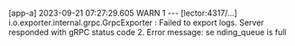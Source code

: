 [app-a] 2023-09-21 07:27:29.605  WARN 1 --- [lector:4317/...] i.o.exporter.internal.grpc.GrpcExporter  : Failed to export logs. Server responded with gRPC status code 2. Error message: se
nding_queue is full
